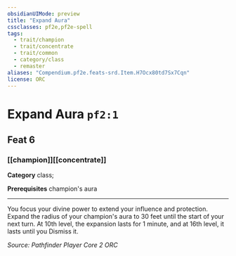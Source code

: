```yaml
---
obsidianUIMode: preview
title: "Expand Aura"
cssclasses: pf2e,pf2e-spell
tags:
  - trait/champion
  - trait/concentrate
  - trait/common
  - category/class
  - remaster
aliases: "Compendium.pf2e.feats-srd.Item.H7Ocx80td7Sx7Cqn"
license: ORC
---
```

# Expand Aura `pf2:1`
## Feat 6
### [[champion]][[concentrate]]

**Category** class; 



**Prerequisites** champion's aura
* * *
You focus your divine power to extend your influence and protection. Expand the radius of your champion's aura to 30 feet until the start of your next turn. At 10th level, the expansion lasts for 1 minute, and at 16th level, it lasts until you Dismiss it.

*Source: Pathfinder Player Core 2*
*ORC*